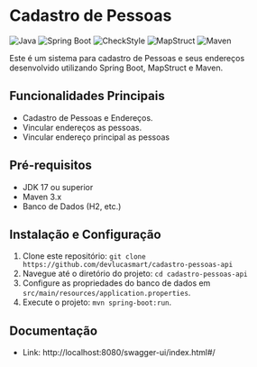 # Cadastro de Pessoas

![Java](https://img.shields.io/badge/Java-17-blue.svg)
![Spring Boot](https://img.shields.io/badge/Spring%20Boot-3.1.10-brightgreen.svg)
![CheckStyle](https://img.shields.io/badge/CheckStyle-3.0.0-red.svg)
![MapStruct](https://img.shields.io/badge/MapStruct-1.5.3.Final-orange.svg)
![Maven](https://img.shields.io/badge/Maven-3.8.4-yellow.svg)

Este é um sistema para cadastro de Pessoas e seus endereços desenvolvido utilizando Spring Boot, MapStruct e Maven.

## Funcionalidades Principais

- Cadastro de Pessoas e Endereços.
- Vincular endereços as pessoas.
- Vincular endereço principal as pessoas

## Pré-requisitos

- JDK 17 ou superior
- Maven 3.x
- Banco de Dados (H2, etc.)

## Instalação e Configuração

1. Clone este repositório: `git clone https://github.com/devlucasmart/cadastro-pessoas-api`
2. Navegue até o diretório do projeto: `cd cadastro-pessoas-api`
3. Configure as propriedades do banco de dados em `src/main/resources/application.properties`.
4. Execute o projeto: `mvn spring-boot:run`.

## Documentação
- Link: http://localhost:8080/swagger-ui/index.html#/
